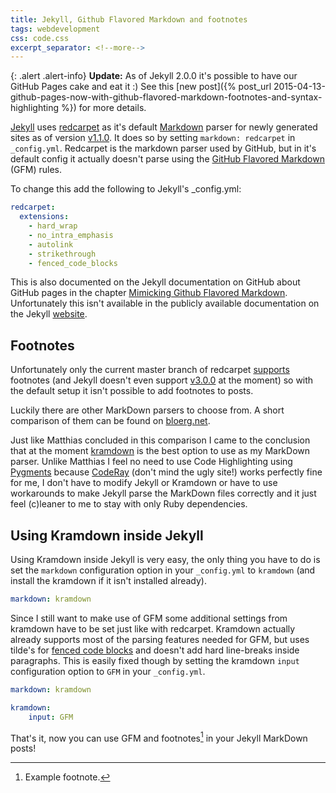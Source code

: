 ```yaml
---
title: Jekyll, Github Flavored Markdown and footnotes
tags: webdevelopment
css: code.css
excerpt_separator: <!--more-->
---
```


{: .alert .alert-info}
**Update:** As of Jekyll 2.0.0 it's possible to have our GitHub Pages cake and eat it :)
See this [new post]({% post_url 2015-04-13-github-pages-now-with-github-flavored-markdown-footnotes-and-syntax-highlighting %}) for more details.

[Jekyll](http://jekyllrb.com/) uses [redcarpet](https://github.com/vmg/redcarpet) as it's default [Markdown](http://daringfireball.net/projects/markdown/) parser for newly generated sites as of version [v1.1.0](https://github.com/mojombo/jekyll/pull/1245). It does so by setting `markdown: redcarpet` in `_config.yml`.
Redcarpet is the markdown parser used by GitHub, but in it's default config it actually doesn't parse using the [GitHub Flavored Markdown](https://help.github.com/articles/github-flavored-markdown) (GFM) rules.

<!--more-->

To change this add the following to Jekyll's _config.yml:

```yaml
redcarpet:
  extensions:
    - hard_wrap
    - no_intra_emphasis
    - autolink
    - strikethrough
    - fenced_code_blocks
```

This is also documented on the Jekyll documentation on GitHub about GitHub pages in the chapter [Mimicking Github Flavored Markdown](https://github.com/mojombo/jekyll/blob/8f932dbfa2709261af4999b4429f09bc5665b83e/docs/github-pages.md#mimicking-github-flavored-markdown). Unfortunately this isn't available in the publicly available documentation on the Jekyll [website](http://jekyllrb.com/docs/github-pages/).

## Footnotes
Unfortunately only the current master branch of redcarpet [supports](https://github.com/vmg/redcarpet/pull/271) footnotes (and Jekyll doesn't even support [v3.0.0](https://github.com/mojombo/jekyll/pull/1299) at the moment) so with the default setup it isn't possible to add footnotes to posts.

Luckily there are other MarkDown parsers to choose from. A short comparison of them can be found on [bloerg.net](http://bloerg.net/2013/03/07/using-kramdown-instead-of-maruku.html).

Just like Matthias concluded in this comparison I came to the conclusion that at the moment [kramdown](http://kramdown.gettalong.org/) is the best option to use as my MarkDown parser. Unlike Matthias I feel no need to use Code Highlighting using [Pygments](http://pygments.org/) because [CodeRay](http://coderay.rubychan.de/) (don't mind the ugly site!) works perfectly fine for me, I don't have to modify Jekyll or Kramdown or have to use workarounds to make Jekyll parse the MarkDown files correctly and it just feel (c)leaner to me to stay with only Ruby dependencies.

## Using Kramdown inside Jekyll
Using Kramdown inside Jekyll is very easy, the only thing you have to do is set the `markdown` configuration option in your `_config.yml` to `kramdown` (and install the kramdown if it isn't installed already).

```yaml
markdown: kramdown
```

Since I still want to make use of GFM some additional settings from kramdown have to be set just like with redcarpet. Kramdown actually already supports most of the parsing features needed for GFM, but uses tilde's for [fenced code blocks](http://kramdown.gettalong.org/syntax.html#fenced-code-blocks) and doesn't add hard line-breaks inside paragraphs. This is easily fixed though by setting the kramdown `input` configuration option to `GFM` in your `_config.yml`.

```yaml
markdown: kramdown

kramdown:
    input: GFM
```

That's it, now you can use GFM and footnotes[^1] in your Jekyll MarkDown posts!


[^1]: Example footnote.
